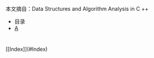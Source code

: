 本文摘自：Data Structures and Algorithm Analysis in C ++  
-	目录 <span id="Index"/> 
-	[A](#B)   <h1 id="A"/>


[\[Index]](#Index)


